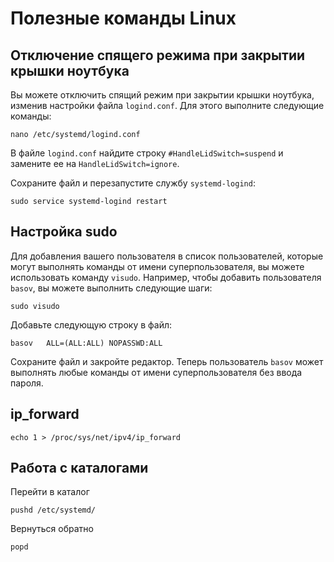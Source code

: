 # Полезные команды Linux
## Отключение спящего режима при закрытии крышки ноутбука

Вы можете отключить спящий режим при закрытии крышки ноутбука, изменив настройки файла `logind.conf`. Для этого выполните следующие команды:

```
nano /etc/systemd/logind.conf
```

В файле `logind.conf` найдите строку `#HandleLidSwitch=suspend` и замените ее на `HandleLidSwitch=ignore`.

Сохраните файл и перезапустите службу `systemd-logind`:

```
sudo service systemd-logind restart
```

## Настройка sudo

Для добавления вашего пользователя в список пользователей, которые могут выполнять команды от имени суперпользователя, вы можете использовать команду `visudo`. Например, чтобы добавить пользователя `basov`, вы можете выполнить следующие шаги:

```
sudo visudo
```

Добавьте следующую строку в файл:

```
basov   ALL=(ALL:ALL) NOPASSWD:ALL
```

Сохраните файл и закройте редактор. Теперь пользователь `basov` может выполнять любые команды от имени суперпользователя без ввода пароля.

## ip_forward
```
echo 1 > /proc/sys/net/ipv4/ip_forward
```
## Работа с каталогами

Перейти в каталог
```
pushd /etc/systemd/
```
Вернуться обратно
```
popd
```